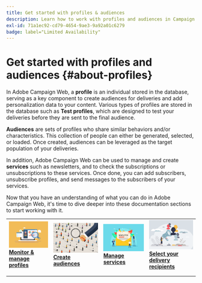 ```yaml
---
title: Get started with profiles & audiences
description: Learn how to work with profiles and audiences in Campaign Web
exl-id: 71a1ec92-cd79-4654-9ae3-9a92a01c6279
badge: label="Limited Availability"
---
```

# Get started with profiles and audiences {#about-profiles}

In Adobe Campaign Web, a **profile** is an individual stored in the database, serving as a key component to create audiences for deliveries and add personalization data to your content. Various types of profiles are stored in the database such as **Test profiles**, which are designed to test your deliveries before they are sent to the final audience.

**Audiences** are sets of profiles who share similar behaviors and/or characteristics. This collection of people can either be generated, selected, or loaded.  Once created, audiences can be leveraged as the target population of your deliveries.

In addition, Adobe Campaign Web can be used to manage and create **services** such as newsletters, and to check the subscriptions or unsubscriptions to these services. Once done, you can add subscribers, unsubscribe profiles, and send messages to the subscribers of your services.

Now that you have an understanding of what you can do in Adobe Campaign Web, it's time to dive deeper into these documentation sections to start working with it.

<table style="table-layout:fixed"><tr style="border: 0;">
<td>
<a href="about-recipients.md">
<img src="../assets/do-not-localize/profiles-audiences-profile.png">
</a>
<div>
<a href="about-recipients.md"><strong>Monitor & manage profiles</strong></a>
</div>
<p>
</td>
<td>
<a href="create-audience.md">
<img alt="Lead" src="../assets/do-not-localize/profiles-audiences-audience.png">
</a>
<div><a href="create-audience.md"><strong>Create audiences</strong>
</div>
<p>
</td>
<td>
<a href="manage-services.md">
<img alt="Infrequent" src="../assets/do-not-localize/profiles-audiences-service.png">
</a>
<div>
<a href="manage-services.md"><strong>Manage services</strong></a>
</div>
<p></td>
<td>
<a href="add-audience.md">
<img alt="Infrequent" src="../assets/do-not-localize/profiles-audiences-deliveries.png">
</a>
<div>
<a href="add-audience.md"><strong>Select your delivery recipients</strong></a>
</div>
<p></td>
</tr></table>
